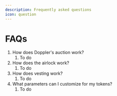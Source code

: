 ```yaml
---
description: Frequently asked questions
icon: question
---
```


# FAQs

1. How does Doppler's auction work?
   1. To do&#x20;
2. How does the airlock work?
   1. To do&#x20;
3. How does vesting work?
   1. To do&#x20;
4. What parameters can I customize for my tokens?
   1. To do&#x20;

